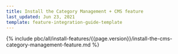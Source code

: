 ```yaml
---
title: Install the Category Management + CMS feature
last_updated: Jun 23, 2021
template: feature-integration-guide-template
---
```

{% include pbc/all/install-features/{{page.version}}/install-the-cms-category-management-feature.md %} <!-- To edit, see /_includes/pbc/all/install-features/202212.0/install-the-cms-category-management-feature.md -->
